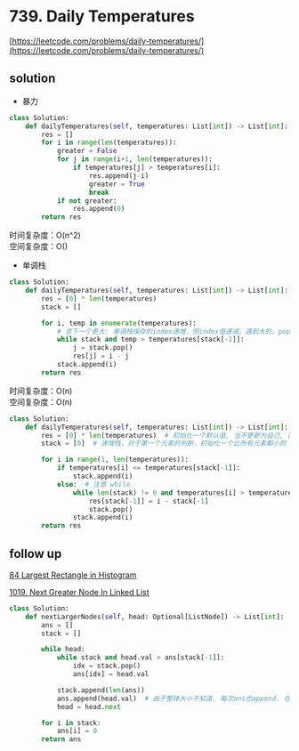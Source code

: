 # 739. Daily Temperatures

[https://leetcode.com/problems/daily-temperatures/](https://leetcode.com/problems/daily-temperatures/)

## solution

- 暴力

```python
class Solution:
    def dailyTemperatures(self, temperatures: List[int]) -> List[int]:
        res = []
        for i in range(len(temperatures)):
            greater = False
            for j in range(i+1, len(temperatures)):
                if temperatures[j] > temperatures[i]:
                    res.append(j-i)
                    greater = True
                    break
            if not greater:
                res.append(0)
        return res
```

时间复杂度：O(n^2) <br>
空间复杂度：O()

- 单调栈

```python
class Solution:
    def dailyTemperatures(self, temperatures: List[int]) -> List[int]:
        res = [0] * len(temperatures)
        stack = []

        for i, temp in enumerate(temperatures):
            # 求下一个更大: 单调栈保存的index递增，但index值递减。遇到大的，pop出来，同时更新pop index的结果
            while stack and temp > temperatures[stack[-1]]:
                j = stack.pop()
                res[j] = i - j
            stack.append(i)
        return res
```

时间复杂度：O(n) <br>
空间复杂度：O(n)

```python
class Solution:
    def dailyTemperatures(self, temperatures: List[int]) -> List[int]:
        res = [0] * len(temperatures)  # 初始化一个默认值, 当不更新为自己, 因此初始化0
        stack = [0]  # 递增栈，对于第一个元素的判断，初始化一个比所有元素都小的

        for i in range(1, len(temperatures)):
            if temperatures[i] <= temperatures[stack[-1]]:
                stack.append(i)
            else:  # 注意 while
                while len(stack) != 0 and temperatures[i] > temperatures[stack[-1]]:
                    res[stack[-1]] = i - stack[-1]
                    stack.pop()
                stack.append(i)
        return res
```

## follow up

[84 Largest Rectangle in Histogram](./84.%20Largest%20Rectangle%20in%20Histogram.md)

[1019. Next Greater Node In Linked List](https://leetcode.com/problems/next-greater-node-in-linked-list/description/)

```python
class Solution:
    def nextLargerNodes(self, head: Optional[ListNode]) -> List[int]:
        ans = []
        stack = []

        while head:
            while stack and head.val > ans[stack[-1]]:
                idx = stack.pop()
                ans[idx] = head.val

            stack.append(len(ans))
            ans.append(head.val)  # 由于整体大小不知道, 每次ans也append. 在单调栈while时进行合理修改
            head = head.next

        for i in stack:
            ans[i] = 0
        return ans
```
